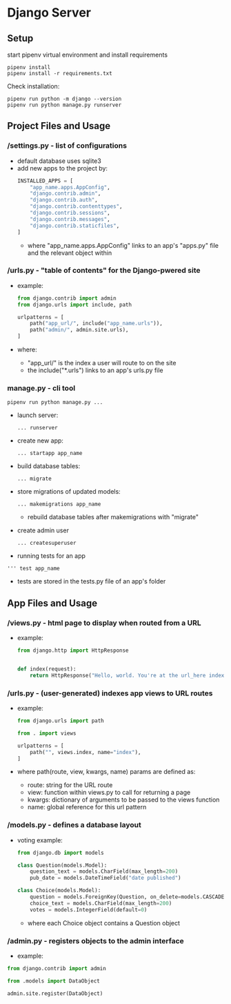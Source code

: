 # Django Server

## Setup

start pipenv virtual environment and install requirements

```
pipenv install
pipenv install -r requirements.txt
```

Check installation:

```
pipenv run python -m django --version
pipenv run python manage.py runserver
```

## Project Files and Usage

### /settings.py - list of configurations

- default database uses sqlite3
- add new apps to the project by:
  ```python
  INSTALLED_APPS = [
      "app_name.apps.AppConfig",
      "django.contrib.admin",
      "django.contrib.auth",
      "django.contrib.contenttypes",
      "django.contrib.sessions",
      "django.contrib.messages",
      "django.contrib.staticfiles",
  ]
  ```
  - where "app_name.apps.AppConfig" links to an app's "apps.py" file and the relevant object within

### /urls.py - "table of contents" for the Django-pwered site

- example:

  ```python
  from django.contrib import admin
  from django.urls import include, path

  urlpatterns = [
      path("app_url/", include("app_name.urls")),
      path("admin/", admin.site.urls),
  ]
  ```

- where:
  - "app_url/" is the index a user will route to on the site
  - the include("\*.urls") links to an app's urls.py file

### manage.py - cli tool

```
pipenv run python manage.py ...
```

- launch server:

  ```
  ... runserver
  ```

- create new app:

  ```
  ... startapp app_name
  ```

- build database tables:

  ```
  ... migrate
  ```

- store migrations of updated models:

  ```
  ... makemigrations app_name
  ```

  - rebuild database tables after makemigrations with "migrate"

- create admin user

  ```
  ... createsuperuser
  ```

- running tests for an app

```
''' test app_name
```

- tests are stored in the tests.py file of an app's folder

## App Files and Usage

### /views.py - html page to display when routed from a URL

- example:

  ```python
  from django.http import HttpResponse


  def index(request):
      return HttpResponse("Hello, world. You're at the url_here index.")
  ```

### /urls.py - (user-generated) indexes app views to URL routes

- example:

  ```python
  from django.urls import path

  from . import views

  urlpatterns = [
      path("", views.index, name="index"),
  ]
  ```

- where path(route, view, kwargs, name) params are defined as:
  - route: string for the URL route
  - view: function within views.py to call for returning a page
  - kwargs: dictionary of arguments to be passed to the views function
  - name: global reference for this url pattern

### /models.py - defines a database layout

- voting example:

  ```python
  from django.db import models

  class Question(models.Model):
      question_text = models.CharField(max_length=200)
      pub_date = models.DateTimeField("date published")

  class Choice(models.Model):
      question = models.ForeignKey(Question, on_delete=models.CASCADE)
      choice_text = models.CharField(max_length=200)
      votes = models.IntegerField(default=0)

  ```

  - where each Choice object contains a Question object

### /admin.py - registers objects to the admin interface

- example:

```python
from django.contrib import admin

from .models import DataObject

admin.site.register(DataObject)
```